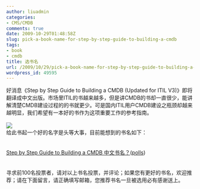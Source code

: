 ```yaml
---
author: liuadmin
categories:
- CMS/CMDB
comments: true
date: 2009-10-29T01:48:58Z
slug: pick-a-book-name-for-step-by-step-guide-to-building-a-cmdb
tags:
- book
- cmdb
title: 选书名
url: /2009/10/29/pick-a-book-name-for-step-by-step-guide-to-building-a-cmdb/
wordpress_id: 49595
---
```


好消息《Step by Step Guide to Building a CMDB (Updated for ITIL V3)》即将翻译成中文出版。市场里ITIL的书越来越多，但是讲CMDB的书却一直很少，能讲解清楚CMDB建设过程的的书就更少。可是国内ITIL用户CMDB建设之瓶颈却越来越明显，我们希望有一本好的书作为这项重要工作的参考指南。<br /><br />[![](http://ecx.images-amazon.com/images/I/41obkAD85tL._SL500_AA240_.jpg)](http://www.bmc.com/products/product-listing/53556216-141391-2117.html)<br />给此书起一个好的名字是头等大事，目前能想到的书名如下：<br /><br /><br />[Step by Step Guide to Building a CMDB 中文书名？](http://answers.polldaddy.com/poll/2182921/)([polls](http://answers.polldaddy.com))<br /><br /><br />寻求前100名投票者，请对以上书名投票，并评论；如果您有更好的书名，欢迎推荐；请在下面留言，请正确填写邮箱，您推荐书名一旦被选用必有感谢送上。
